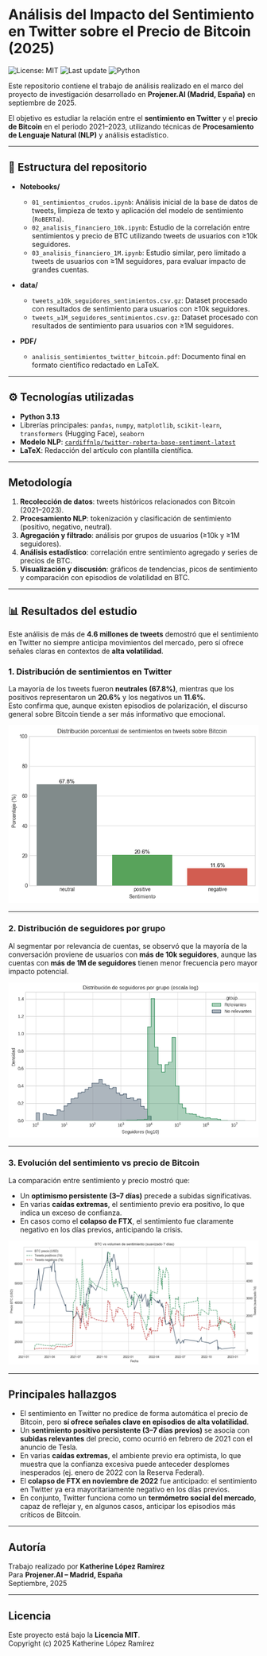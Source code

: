 # Análisis del Impacto del Sentimiento en Twitter sobre el Precio de Bitcoin (2025)

![License: MIT](https://img.shields.io/badge/License-MIT-green.svg)
![Last update](https://img.shields.io/github/last-commit/kathe-Lopez/analisis-sentimiento-twitter-bitcoin-2021-2023)
![Python](https://img.shields.io/github/languages/top/kathe-Lopez/analisis-sentimiento-twitter-bitcoin-2021-2023)

Este repositorio contiene el trabajo de análisis realizado en el marco del proyecto de investigación desarrollado en **Projener.AI (Madrid, España)** en septiembre de 2025.

El objetivo es estudiar la relación entre el **sentimiento en Twitter** y el **precio de Bitcoin** en el periodo 2021–2023, utilizando técnicas de **Procesamiento de Lenguaje Natural (NLP)** y análisis estadístico.

---

## 📂 Estructura del repositorio

- **Notebooks/**
  - `01_sentimientos_crudos.ipynb`: Análisis inicial de la base de datos de tweets, limpieza de texto y aplicación del modelo de sentimiento (`RoBERTa`).
  - `02_analisis_financiero_10k.ipynb`: Estudio de la correlación entre sentimientos y precio de BTC utilizando tweets de usuarios con ≥10k seguidores.
  - `03_analisis_financiero_1M.ipynb`: Estudio similar, pero limitado a tweets de usuarios con ≥1M seguidores, para evaluar impacto de grandes cuentas.

- **data/**
  - `tweets_≥10k_seguidores_sentimientos.csv.gz`: Dataset procesado con resultados de sentimiento para usuarios con ≥10k seguidores.
  - `tweets_≥1M_seguidores_sentimientos.csv.gz`: Dataset procesado con resultados de sentimiento para usuarios con ≥1M seguidores.

- **PDF/**
  - `analisis_sentimientos_twitter_bitcoin.pdf`: Documento final en formato científico redactado en LaTeX.

---

## ⚙️ Tecnologías utilizadas

- **Python 3.13**  
- Librerías principales: `pandas`, `numpy`, `matplotlib`, `scikit-learn`, `transformers` (Hugging Face), `seaborn`  
- **Modelo NLP**: [`cardiffnlp/twitter-roberta-base-sentiment-latest`](https://huggingface.co/cardiffnlp/twitter-roberta-base-sentiment-latest)  
- **LaTeX**: Redacción del artículo con plantilla científica.  

---

## Metodología

1. **Recolección de datos**: tweets históricos relacionados con Bitcoin (2021–2023).  
2. **Procesamiento NLP**: tokenización y clasificación de sentimiento (positivo, negativo, neutral).  
3. **Agregación y filtrado**: análisis por grupos de usuarios (≥10k y ≥1M seguidores).  
4. **Análisis estadístico**: correlación entre sentimiento agregado y series de precios de BTC.  
5. **Visualización y discusión**: gráficos de tendencias, picos de sentimiento y comparación con episodios de volatilidad en BTC.  

---

## 📊 Resultados del estudio

Este análisis de más de **4.6 millones de tweets** demostró que el sentimiento en Twitter no siempre anticipa movimientos del mercado, pero sí ofrece señales claras en contextos de **alta volatilidad**.  

### 1. Distribución de sentimientos en Twitter
La mayoría de los tweets fueron **neutrales (67.8%)**, mientras que los positivos representaron un **20.6%** y los negativos un **11.6%**.  
Esto confirma que, aunque existen episodios de polarización, el discurso general sobre Bitcoin tiende a ser más informativo que emocional.

![Distribución de sentimientos](data/Imagenes/distribucion_sentimientos.png)

---

### 2. Distribución de seguidores por grupo
Al segmentar por relevancia de cuentas, se observó que la mayoría de la conversación proviene de usuarios con **más de 10k seguidores**, aunque las cuentas con **más de 1M de seguidores** tienen menor frecuencia pero mayor impacto potencial.  

![Distribución de seguidores](data/Imagenes/distribucion_tweets.png)

---

### 3. Evolución del sentimiento vs precio de Bitcoin
La comparación entre sentimiento y precio mostró que:
- Un **optimismo persistente (3–7 días)** precede a subidas significativas.  
- En varias **caídas extremas**, el sentimiento previo era positivo, lo que indica un exceso de confianza.  
- En casos como el **colapso de FTX**, el sentimiento fue claramente negativo en los días previos, anticipando la crisis.  

![BTC vs sentimiento](data/Imagenes/sentimiento_vs_btc.png)

---

## Principales hallazgos

- El sentimiento en Twitter no predice de forma automática el precio de Bitcoin, pero **sí ofrece señales clave en episodios de alta volatilidad**.  
- Un **sentimiento positivo persistente (3–7 días previos)** se asocia con **subidas relevantes** del precio, como ocurrió en febrero de 2021 con el anuncio de Tesla.  
- En varias **caídas extremas**, el ambiente previo era optimista, lo que muestra que la confianza excesiva puede anteceder desplomes inesperados (ej. enero de 2022 con la Reserva Federal).  
- El **colapso de FTX en noviembre de 2022** fue anticipado: el sentimiento en Twitter ya era mayoritariamente negativo en los días previos.  
- En conjunto, Twitter funciona como un **termómetro social del mercado**, capaz de reflejar y, en algunos casos, anticipar los episodios más críticos de Bitcoin.  

---

## Autoría

Trabajo realizado por **Katherine López Ramírez**  
Para **Projener.AI – Madrid, España**  
Septiembre, 2025 

---

## Licencia

Este proyecto está bajo la **Licencia MIT**.    
Copyright (c) 2025 Katherine López Ramírez
